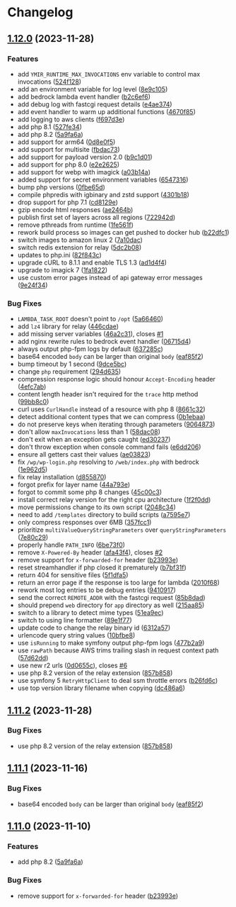 # Changelog

## [1.12.0](https://github.com/ymirapp/php-runtime/compare/v1.11.2...v1.12.0) (2023-11-28)


### Features

* add `YMIR_RUNTIME_MAX_INVOCATIONS` env variable to control max invocations ([524f128](https://github.com/ymirapp/php-runtime/commit/524f128ba17d626d5c6f60f1342bc0f66a6a78db))
* add an environment variable for log level ([8e9c105](https://github.com/ymirapp/php-runtime/commit/8e9c1051819358f98dc9465b1799af951252ed7a))
* add bedrock lambda event handler ([b2c6ef6](https://github.com/ymirapp/php-runtime/commit/b2c6ef6f84d3925bec638a7c1325ee0375be9d1e))
* add debug log with fastcgi request details ([e4ae374](https://github.com/ymirapp/php-runtime/commit/e4ae37492158527319941db408116a15661dc322))
* add event handler to warm up additional functions ([4670f85](https://github.com/ymirapp/php-runtime/commit/4670f85d5ed932fb25c8d88607ec59a89e680d44))
* add logging to aws clients ([f697d3e](https://github.com/ymirapp/php-runtime/commit/f697d3e80be3d80dbd44e178b2078a503d10b34c))
* add php 8.1 ([527fe34](https://github.com/ymirapp/php-runtime/commit/527fe34428befbd0da89dc485a0367a95b4b789e))
* add php 8.2 ([5a9fa6a](https://github.com/ymirapp/php-runtime/commit/5a9fa6a1e949b6bccac110257951679d7d23b3af))
* add support for arm64 ([0d8e0f5](https://github.com/ymirapp/php-runtime/commit/0d8e0f5820f0554abcea7b11248772831817bf20))
* add support for multisite ([fbdac73](https://github.com/ymirapp/php-runtime/commit/fbdac73d3923fedd2128f3737c85e2b8165858e4))
* add support for payload version 2.0 ([b9c1d01](https://github.com/ymirapp/php-runtime/commit/b9c1d016aabef8037de4cc1fba8dd9d6414e027f))
* add support for php 8.0 ([e2e2625](https://github.com/ymirapp/php-runtime/commit/e2e2625fb6dbe78b23ad84e40cfb7cc155895ff9))
* add support for webp with imagick ([a03b14a](https://github.com/ymirapp/php-runtime/commit/a03b14a6692df8a740578cdd527fdb44d37f56e5))
* added support for secret environment variables ([6547316](https://github.com/ymirapp/php-runtime/commit/6547316e141c90083145ffc73877af6580fa2bdb))
* bump php versions ([0fbe65d](https://github.com/ymirapp/php-runtime/commit/0fbe65dc80988e4473e23c035b15c18f8f1dbfcc))
* compile phpredis with igbinary and zstd support ([4301b18](https://github.com/ymirapp/php-runtime/commit/4301b18d9a0b511f8ddc94a5b0e9ed12372eaa60))
* drop support for php 7.1 ([cd8129e](https://github.com/ymirapp/php-runtime/commit/cd8129edbc80d9731f5fd71344a2816cdd59ed2b))
* gzip encode html responses ([ae2464b](https://github.com/ymirapp/php-runtime/commit/ae2464b5273ff99b2fc6564a18cbb90ce60ad368))
* publish first set of layers across all regions ([722942d](https://github.com/ymirapp/php-runtime/commit/722942dd855d95de289bda8a3a62845bb4f5c40e))
* remove pthreads from runtime ([1fe561f](https://github.com/ymirapp/php-runtime/commit/1fe561f21e8c5d07e2f963d75e3ef17b7640bb7e))
* rework build process so images can get pushed to docker hub ([b22dfc1](https://github.com/ymirapp/php-runtime/commit/b22dfc1ad627136b47e9ce99f3344690d454c726))
* switch images to amazon linux 2 ([7a10dac](https://github.com/ymirapp/php-runtime/commit/7a10daca172d6b3ca6ddb574fe373151a42006f4))
* switch redis extension for relay ([5dc2b08](https://github.com/ymirapp/php-runtime/commit/5dc2b0886f0a7b6e522965bce0f5306ab3da4cfb))
* updates to php.ini ([82f843c](https://github.com/ymirapp/php-runtime/commit/82f843c37187eef3cff2c2a8a4bc398a1cf7790e))
* upgrade cURL to 8.1.1 and enable TLS 1.3 ([ad1d4f4](https://github.com/ymirapp/php-runtime/commit/ad1d4f4e41099c9115294f71ce8b23d715afc64d))
* upgrade to imagick 7 ([1fa1822](https://github.com/ymirapp/php-runtime/commit/1fa18226048576f6352a138612c3df7557264d70))
* use custom error pages instead of api gateway error messages ([9e24f34](https://github.com/ymirapp/php-runtime/commit/9e24f34592d40020a24581897eb91d85a36635bc))


### Bug Fixes

* `LAMBDA_TASK_ROOT` doesn't point to `/opt` ([5a66460](https://github.com/ymirapp/php-runtime/commit/5a66460e940ecee695a66827c762a505f7380dc9))
* add `lz4` library for relay ([446cdae](https://github.com/ymirapp/php-runtime/commit/446cdaeddd26912a3930973f7db3f5074018761f))
* add missing server variables ([46a2c31](https://github.com/ymirapp/php-runtime/commit/46a2c31996a625ccde3c621fa06b5d791c9d4b58)), closes [#1](https://github.com/ymirapp/php-runtime/issues/1)
* add nginx rewrite rules to bedrock event handler ([06715d4](https://github.com/ymirapp/php-runtime/commit/06715d4414d596900dd635552988952551794fcb))
* always output php-fpm logs by default ([637285c](https://github.com/ymirapp/php-runtime/commit/637285ce2a05030f9bb190d71568196f04aaf570))
* base64 encoded `body` can be larger than original `body` ([eaf85f2](https://github.com/ymirapp/php-runtime/commit/eaf85f2a5f4778c90c2216cb81773a970d37913b))
* bump timeout by 1 second ([9dce5bc](https://github.com/ymirapp/php-runtime/commit/9dce5bc50556866bf0edb4019c8cf0314dfeb7b2))
* change `php` requirement ([294d635](https://github.com/ymirapp/php-runtime/commit/294d63586d9025276f74df720b8daf66da33be04))
* compression response logic should honour `Accept-Encoding` header ([4efc7ab](https://github.com/ymirapp/php-runtime/commit/4efc7abef3b286f855f1fa4313ea3a6ce236409a))
* content length header isn't required for the `trace` http method ([99bb8c0](https://github.com/ymirapp/php-runtime/commit/99bb8c0b73781016ca1f045b35925accb6df449d))
* curl uses `CurlHandle` instead of a resource with php 8 ([8661c32](https://github.com/ymirapp/php-runtime/commit/8661c3202b28b326f23215c4276d95ff18f3fb5a))
* detect additional content types that we can compress ([0b1ebaa](https://github.com/ymirapp/php-runtime/commit/0b1ebaa76e30c3a44e2677e42459ab5d98243c57))
* do not preserve keys when iterating through parameters ([9064873](https://github.com/ymirapp/php-runtime/commit/906487372e8ee67aa6253b0b35225d62e0b36649))
* don't allow `maxInvocations` less than 1 ([58dac08](https://github.com/ymirapp/php-runtime/commit/58dac087415d1cccac04331cc4a1086d8d200766))
* don't exit when an exception gets caught ([ed30237](https://github.com/ymirapp/php-runtime/commit/ed3023780958e026458afd8c580169fc90e985d8))
* don't throw exception when console command fails ([e6dd206](https://github.com/ymirapp/php-runtime/commit/e6dd206c56fee2e64b327baa462e12d473b3ef8f))
* ensure all getters cast their values ([ae03823](https://github.com/ymirapp/php-runtime/commit/ae03823e8c7d8d6300e6cf9dba88bc546315d2f5))
* fix `/wp/wp-login.php` resolving to `/web/index.php` with bedrock ([1e962d5](https://github.com/ymirapp/php-runtime/commit/1e962d5211e64bf08557fe4e17221a6ac9644141))
* fix relay installation ([d855870](https://github.com/ymirapp/php-runtime/commit/d8558703073133399905310a0a976434c010c4df))
* forgot prefix for layer name ([44a793e](https://github.com/ymirapp/php-runtime/commit/44a793e081451172d3b4f9e694929ebec35b86ea))
* forgot to commit some php 8 changes ([45c00c3](https://github.com/ymirapp/php-runtime/commit/45c00c36d965500593bc039e09d18c85b85d0fdd))
* install correct relay version for the right cpu architecture ([1f2f0dd](https://github.com/ymirapp/php-runtime/commit/1f2f0dd669b05c157b115d0e9fd8b53227c5429c))
* move permissions change to its own script ([2048c34](https://github.com/ymirapp/php-runtime/commit/2048c34aa29b8fca508920ac84729444a2489619))
* need to add `/templates` directory to build scripts ([a7595e7](https://github.com/ymirapp/php-runtime/commit/a7595e791507428a5d3a8b888944bb0b6d17524f))
* only compress responses over 6MB ([357fcc1](https://github.com/ymirapp/php-runtime/commit/357fcc1162c67c71ce542ac2a715941c739ef044))
* prioritize `multiValueQueryStringParameters` over `queryStringParameters` ([7e80c29](https://github.com/ymirapp/php-runtime/commit/7e80c291d172d2a28009eea6aa536e89af79b846))
* properly handle `PATH_INFO` ([6be73f0](https://github.com/ymirapp/php-runtime/commit/6be73f05b8e55f0e688bd1ebedd07afaf47961a8))
* remove `X-Powered-By` header ([afa43f4](https://github.com/ymirapp/php-runtime/commit/afa43f40ff41779433060d41060eb75b4369d1b7)), closes [#2](https://github.com/ymirapp/php-runtime/issues/2)
* remove support for `x-forwarded-for` header ([b23993e](https://github.com/ymirapp/php-runtime/commit/b23993eaa6642a4a4071fb57f73bdf69658f4a6e))
* reset streamhandler if php closed it prematurely ([b7bf31f](https://github.com/ymirapp/php-runtime/commit/b7bf31fb939d0b5cf87038600a72f13252652c75))
* return 404 for sensitive files ([5f1dfa5](https://github.com/ymirapp/php-runtime/commit/5f1dfa50c7b6605ddd84a424b57478e412432760))
* return an error page if the response is too large for lambda ([2010f68](https://github.com/ymirapp/php-runtime/commit/2010f68fe7b7dab704e966dc4b491f5989f7f917))
* rework most log entries to be debug entries ([9410917](https://github.com/ymirapp/php-runtime/commit/9410917421c711a80acc7fbf42ccfa051e44cbbf))
* send the correct `REMOTE_ADDR` with the fastcgi request ([85b8dad](https://github.com/ymirapp/php-runtime/commit/85b8dad0d50808efb0f08731265e146a0ab2e7dd))
* should prepend `web` directory for `app` directory as well ([215aa85](https://github.com/ymirapp/php-runtime/commit/215aa8500e4b5282780880ab431d1b82b5c91719))
* switch to a library to detect mime types ([51ea9ec](https://github.com/ymirapp/php-runtime/commit/51ea9ecf580777982655c78f0b32ca72f6a7abce))
* switch to using line formatter ([89e1f77](https://github.com/ymirapp/php-runtime/commit/89e1f7745a5a223d5abb631fe2321c96953decf0))
* update code to change the relay binary id ([6312a57](https://github.com/ymirapp/php-runtime/commit/6312a57abaa153bbf8d2dcffa9d3e5dc042e8a91))
* urlencode query string values ([10bfbe8](https://github.com/ymirapp/php-runtime/commit/10bfbe8518e7c33a031cc4c0433c638ef1aa8f48))
* use `isRunning` to make symfony output php-fpm logs ([477b2a9](https://github.com/ymirapp/php-runtime/commit/477b2a9bb63429ca14e98ce2d9d254f7c25c9918))
* use `rawPath` because AWS trims trailing slash in request context path ([57d62dd](https://github.com/ymirapp/php-runtime/commit/57d62dd89a516347455f6a52f7e6ec2a2b5dee75))
* use new r2 urls ([0d0655c](https://github.com/ymirapp/php-runtime/commit/0d0655cc29e9bfdd0a617a07fa5c7d9931a630ea)), closes [#6](https://github.com/ymirapp/php-runtime/issues/6)
* use php 8.2 version of the relay extension ([857b858](https://github.com/ymirapp/php-runtime/commit/857b8587aa40bc73d0b24a4a7e15af3d999f63bd))
* use symfony 5 `RetryHttpClient` to deal ssm throttle errors ([b26fd6c](https://github.com/ymirapp/php-runtime/commit/b26fd6c573a3459f98161050ce5dfd81111bde92))
* use top version library filename when copying ([dc486a6](https://github.com/ymirapp/php-runtime/commit/dc486a648e958adf93053198438c664b945b0d8d))

## [1.11.2](https://github.com/ymirapp/php-runtime/compare/v1.11.1...v1.11.2) (2023-11-28)


### Bug Fixes

* use php 8.2 version of the relay extension ([857b858](https://github.com/ymirapp/php-runtime/commit/857b8587aa40bc73d0b24a4a7e15af3d999f63bd))

## [1.11.1](https://github.com/ymirapp/php-runtime/compare/v1.11.0...v1.11.1) (2023-11-16)


### Bug Fixes

* base64 encoded `body` can be larger than original `body` ([eaf85f2](https://github.com/ymirapp/php-runtime/commit/eaf85f2a5f4778c90c2216cb81773a970d37913b))

## [1.11.0](https://github.com/ymirapp/php-runtime/compare/v1.10.2...v1.11.0) (2023-11-10)


### Features

* add php 8.2 ([5a9fa6a](https://github.com/ymirapp/php-runtime/commit/5a9fa6a1e949b6bccac110257951679d7d23b3af))


### Bug Fixes

* remove support for `x-forwarded-for` header ([b23993e](https://github.com/ymirapp/php-runtime/commit/b23993eaa6642a4a4071fb57f73bdf69658f4a6e))
